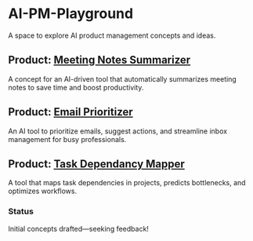 # AI-PM-Playground
A space to explore AI product management concepts and ideas.

## Product: [Meeting Notes Summarizer](https://github.com/JFLman/AI-PM-Playground/tree/main/products/AI-Meeting-Notes-Summarizer)
A concept for an AI-driven tool that automatically summarizes meeting notes to save time and boost productivity.

## Product: [Email Prioritizer](products/AI-Email-Prioritizer)
An AI tool to prioritize emails, suggest actions, and streamline inbox management for busy professionals.

## Product: [Task Dependancy Mapper](products/AI-Task-Dependency-Mapper)
A tool that maps task dependencies in projects, predicts bottlenecks, and optimizes workflows.

### Status
Initial concepts drafted—seeking feedback!
